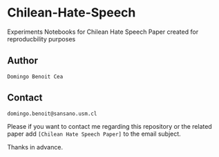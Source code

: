 # Chilean-Hate-Speech

Experiments Notebooks for Chilean Hate Speech Paper created for reproducbility purposes
## Author

    Domingo Benoit Cea

## Contact
    domingo.benoit@sansano.usm.cl

Please if you want to contact me regarding this repository or the related paper add
    ```[Chilean Hate Speech Paper]```
to the email subject.

Thanks in advance.

